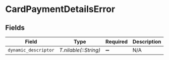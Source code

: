 # CardPaymentDetailsError


## Fields

| Field                 | Type                  | Required              | Description           |
| --------------------- | --------------------- | --------------------- | --------------------- |
| `dynamic_descriptor`  | *T.nilable(::String)* | :heavy_minus_sign:    | N/A                   |